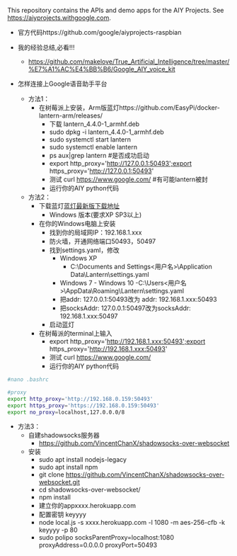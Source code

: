 This repository contains the APIs and demo apps for the AIY Projects. See
https://aiyprojects.withgoogle.com.

- 官方代码https://github.com/google/aiyprojects-raspbian

- 我的经验总结,必看!!!
    - https://github.com/makelove/True_Artificial_Intelligence/tree/master/%E7%A1%AC%E4%BB%B6/Google_AIY_voice_kit

- 怎样连接上Google语音助手平台
    - 方法1：
        - 在树莓派上安装，Arm版蓝灯https://github.com/EasyPi/docker-lantern-arm/releases/
            -  下载 lantern_4.4.0-1_armhf.deb
            - sudo dpkg -i lantern_4.4.0-1_armhf.deb
            - sudo systemctl start lantern
            - sudo systemctl enable lantern
            - ps aux|grep lantern #是否成功启动
            - export http_proxy='http://127.0.0.1:50493';export https_proxy='http://127.0.0.1:50493'
            - 测试 curl https://www.google.com/  #有可能lantern被封
            - 运行你的AIY python代码
    - 方法2：
        - 下载蓝灯[蓝灯最新版下载地址](https://github.com/getlantern/forum/issues/833) 
            - Windows 版本(要求XP SP3以上)
        - 在你的Windows电脑上安装
            - 找到你的局域网IP：192.168.1.xxx
            - 防火墙，开通网络端口50493，50497
            - 找到settings.yaml，修改
                - Windows XP 
                    - C:\Documents and Settings<用户名>\Application Data\Lantern\settings.yaml
                - Windows 7 - Windows 10 
                    -C:\Users<用户名>\AppData\Roaming\Lantern\settings.yaml
                - 把addr: 127.0.0.1:50493改为 addr: 192.168.1.xxx:50493
                - 把socksAddr: 127.0.0.1:50497改为socksAddr: 192.168.1.xxx:50497
            - 启动蓝灯
        - 在树莓派的terminal上输入
            - export http_proxy='http://192.168.1.xxx:50493';export https_proxy='http://192.168.1.xxx:50493'
            - 测试 curl https://www.google.com/
            - 运行你的AIY python代码
```bash
#nano .bashrc

#proxy
export http_proxy='http://192.168.0.159:50493'
export https_proxy='https://192.168.0.159:50493'
export no_proxy=localhost,127.0.0.0/8
```            
-  方法3：
    - 自建shadowsocks服务器
         - https://github.com/VincentChanX/shadowsocks-over-websocket
    - 安装
        - sudo apt install nodejs-legacy
        - sudo apt install npm
        - git clone https://github.com/VincentChanX/shadowsocks-over-websocket.git
        - cd shadowsocks-over-websocket/
        - npm install 
        - 建立你的appxxxx.herokuapp.com
        - 配置密钥 keyyyy
        - node local.js -s  xxxx.herokuapp.com -l 1080 -m aes-256-cfb -k keyyyy -p 80
        - sudo polipo socksParentProxy=localhost:1080 proxyAddress=0.0.0.0 proxyPort=50493
        